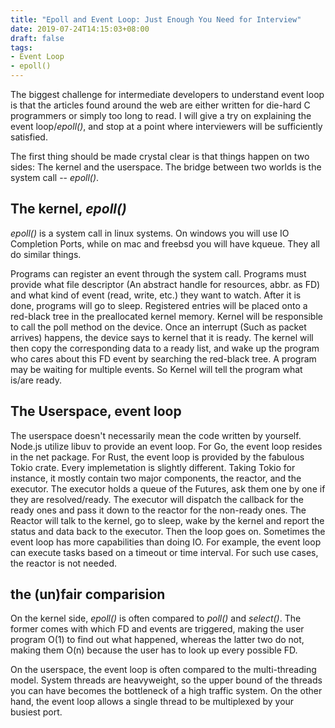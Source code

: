 ```yaml
---
title: "Epoll and Event Loop: Just Enough You Need for Interview"
date: 2019-07-24T14:15:03+08:00
draft: false
tags:
- Event Loop
- epoll()
---
```


The biggest challenge for intermediate developers to understand event loop is that the articles found around the web are either written for die-hard C programmers or simply too long to read. I will give a try on explaining the event loop/*epoll()*, and stop at a point where interviewers will be sufficiently satisfied. 

The first thing should be made crystal clear is that things happen on two sides: The kernel and the userspace. The bridge between two worlds is the system call -- *epoll()*. 

## The kernel, *epoll()*

*epoll()* is a system call in linux systems. On windows you will use IO Completion Ports, while on mac and freebsd you will have kqueue. They all do similar things. 


Programs can register an event through the system call. Programs must provide what file descriptor (An abstract handle for resources, abbr. as FD) and what kind of event (read, write, etc.) they want to watch. After it is done, programs will go to sleep. Registered entries will be placed onto a red-black tree in the preallocated kernel memory. Kernel will be responsible to call the poll method on the device. Once an interrupt (Such as packet arrives) happens, the device says to kernel that it is ready. The kernel will then copy the corresponding data to a ready list, and wake up the program who cares about this FD event by searching the red-black tree. A program may be waiting for multiple events. So Kernel will tell the program what is/are ready.

## The Userspace, event loop

The userspace doesn't necessarily mean the code written by yourself. Node.js utilize libuv to provide an event loop. For Go, the event loop resides in the net package. For Rust, the event loop is provided by the fabulous Tokio crate. Every implemetation is slightly different. Taking Tokio for instance, it mostly contain two major components, the reactor, and the executor. The executor holds a queue of the Futures, ask them one by one if they are resolved/ready. The executor will dispatch the callback for the ready ones and pass it down to the reactor for the non-ready ones. The Reactor will talk to the kernel, go to sleep, wake by the kernel and report the status and data back to the executor. Then the loop goes on. Sometimes the event loop has more capabilities than doing IO. For example, the event loop can execute tasks based on a timeout or time interval. For such use cases, the reactor is not needed. 

## the (un)fair comparision

On the kernel side, *epoll()* is often compared to *poll()* and *select()*. The former comes with which FD and events are triggered, making the user program O(1) to find out what happened, whereas the latter two do not, making them O(n) because the user has to look up every possible FD.

On the userspace, the event loop is often compared to the multi-threading model. System threads are heavyweight, so the upper bound of the threads you can have becomes the bottleneck of a high traffic system. On the other hand, the event loop allows a single thread to be multiplexed by your busiest port. 

